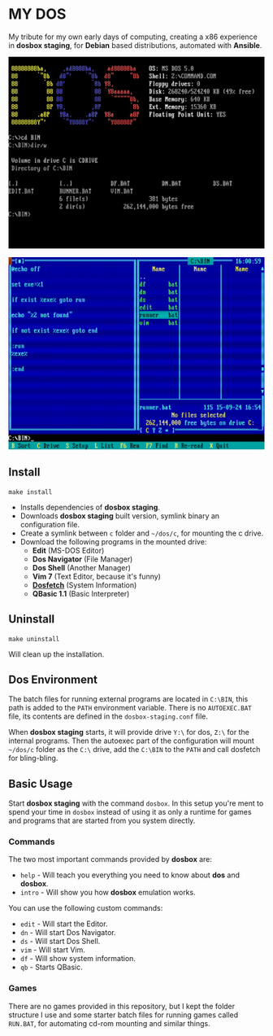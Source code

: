 # MY DOS

My tribute for my own early days of computing, creating a x86 experience in **dosbox staging**, for **Debian** based distributions, automated with **Ansible**.

![Dos screen](assets/df-rs.png)

![Dos Navigator](assets/dn-rs.png)

## Install

```
make install
```

- Installs dependencies of **dosbox staging**.
- Downloads **dosbox staging** built version, symlink binary an configuration file.
- Create a symlink between `c` folder and `~/dos/c`, for mounting the c drive.
- Download the following programs in the mounted drive:
  - **Edit** (MS-DOS Editor)
  - **Dos Navigator** (File Manager)
  - **Dos Shell** (Another Manager)
  - **Vim 7** (Text Editor, because it's funny)
  - **[Dosfetch](https://github.com/leahneukirchen/dosfetch)** (System Information)
  - **QBasic 1.1** (Basic Interpreter)

## Uninstall

```
make uninstall
```

Will clean up the installation.

## Dos Environment

The batch files for running external programs are located in `C:\BIN`, this path is added to the `PATH` environment variable. There is no `AUTOEXEC.BAT` file, its contents are defined in the `dosbox-staging.conf` file.

When **dosbox staging** starts, it will provide drive `Y:\` for dos, `Z:\` for the internal programs. Then the autoexec part of the configuration will mount `~/dos/c` folder as the `C:\` drive, add the `C:\BIN` to the `PATH` and call dosfetch for bling-bling.

## Basic Usage

Start **dosbox staging** with the command `dosbox`. In this setup you're ment to spend your time in `dosbox` instead of using it as only a runtime for games and programs that are started from you system directly.

### Commands

The two most important commands provided by **dosbox** are:

- `help` - Will teach you everything you need to know about **dos** and **dosbox**.
- `intro` - Will show you how **dosbox** emulation works.

You can use the following custom commands:

- `edit` - Will start the Editor.
- `dn` - Will start Dos Navigator.
- `ds` - Will start Dos Shell.
- `vim` - Will start Vim.
- `df` - Will show system information.
- `qb` - Starts QBasic.

### Games

There are no games provided in this repository, but I kept the folder structure I use and some starter batch files for running games called `RUN.BAT`, for automating cd-rom mounting and similar things.
